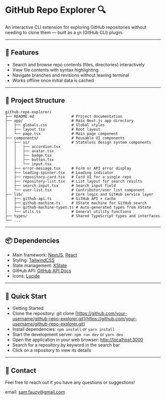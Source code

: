 # GitHub Repo Explorer 🔍

An interactive CLI extension for exploring GitHub repositories without needing to clone them — built as a `gh` (GitHub CLI) plugin.

---

## 🚀 Features

- Search and browse repo contents (files, directories) interactively  
- View file contents with syntax highlighting  
- Navigate branches and revisions without leaving terminal  
- Works offline once initial data is cached  

---

## 📁 Project Structure

```
github-repo-explorer/
├── README.md                 # Project documentation
├── app/                      # Main Next.js app directory
│   ├── globals.css           # Global styles
│   ├── layout.tsx            # Root layout
│   └── page.tsx              # Main page component
├── components/               # Reusable UI components
│   ├── ui/                   # Stateless design system components
│   │   ├── accordion.tsx
│   │   ├── avatar.tsx
│   │   ├── badge.tsx
│   │   ├── button.tsx
│   │   └── input.tsx
│   ├── error-message.tsx     # Form or API error display
│   ├── loading-spinner.tsx   # Loading indicator
│   ├── repository-card.tsx   # Card UI for a single repo
│   ├── repository-list.tsx   # List layout for search results
│   ├── search-input.tsx      # Search input field
│   └── user-list.tsx         # Contributor/user list component
├── lib/                      # Core logic and GitHub service layer
│   ├── github-api.ts         # GitHub API + cache
│   ├── github-machine.ts     # XState machine for GitHub search
│   ├── github-machine-types.ts # Auto-generated types from XState
│   └── utils.ts              # General utility functions
├── types/                    # Shared TypeScript types and interfaces
└── ...
```


---

## 📦 Dependencies

- Main framework: [NextJS](https://nextjs.org/), [React](https://react.dev/)
- Styling: [TailwindCSS](https://tailwindcss.com/)
- State management: [XState](https://xstate.js.org/)
- GitHub API: [GitHub API Docs](https://docs.github.com/en/rest)
- Icons: [Lucide](https://lucide.dev/)

---

## 🚀 Quick Start

- Getting Started
- Clone the repository: git clone [https://github.com/your-username/github-repo-explorer.git](https://github.com/your-username/github-repo-explorer.git)
- Install dependencies: `npm install` or `yarn install`
- Start the development server: `npm run dev` or `yarn dev`
- Open the application in your web browser: [http://localhost:3000](http://localhost:3000)
- Search for a repository by keyword in the search bar
- Click on a repository to view its details

---

## 📧 Contact

Feel free to reach out if you have any questions or suggestions!

email: <a href="mailto:sam.fauzy@gmail.com">sam.fauzy@gmail.com</a>